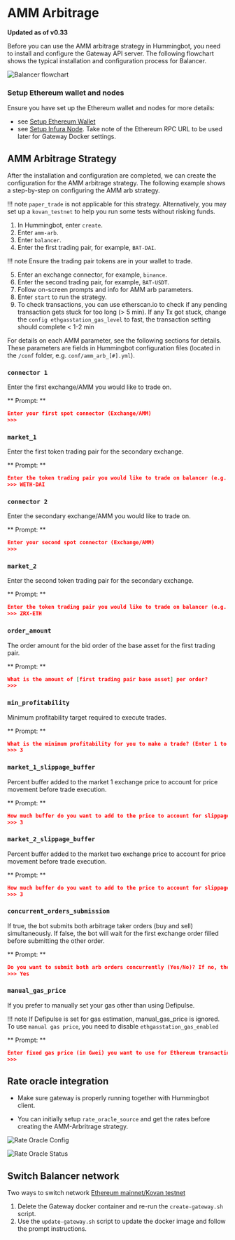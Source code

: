 # AMM Arbitrage

**Updated as of v0.33**

Before you can use the AMM arbitrage strategy in Hummingbot, you need to install and configure the Gateway API server. The following flowchart shows the typical installation and configuration process for Balancer.

![Balancer flowchart](/assets/img/balancer-flowchart.png)

### Setup Ethereum wallet and nodes

Ensure you have set up the Ethereum wallet and nodes for more details:

- see [Setup Ethereum Wallet](https://docs.hummingbot.io/operation/connect-exchange/#setup-ethereum-wallet)
- see [Setup Infura Node](https://docs.hummingbot.io/operation/connect-exchange/#option-1-infura). Take note of the Ethereum RPC URL to be used later for Gateway Docker settings.

## AMM Arbitrage Strategy

After the installation and configuration are completed, we can create the configuration for the AMM arbitrage strategy. The following example shows a step-by-step on configuring the AMM arb strategy.

!!! note
    `paper_trade` is not applicable for this strategy. Alternatively, you may set up a `kovan_testnet` to help you run some tests without risking funds.

1. In Hummingbot, enter `create`.
2. Enter `amm-arb`.
3. Enter `balancer`.
4. Enter the first trading pair, for example, `BAT-DAI`.

!!! note
    Ensure the trading pair tokens are in your wallet to trade.

5. Enter an exchange connector, for example, `binance`.
6. Enter the second trading pair, for example, `BAT-USDT`.
7. Follow on-screen prompts and info for AMM arb parameters.
8. Enter `start` to run the strategy.
9. To check transactions, you can use etherscan.io to check if any pending transaction gets stuck for too long (> 5 min). If any Tx got stuck, change the `config ethgasstation_gas_level` to fast, the transaction setting should complete < 1-2 min

For details on each AMM parameter, see the following sections for details. These parameters are fields in Hummingbot configuration files (located in the `/conf` folder, e.g. `conf/amm_arb_[#].yml`).

### `connector 1`

Enter the first exchange/AMM you would like to trade on.

** Prompt: **

```json
Enter your first spot connector (Exchange/AMM)
>>>
```

### `market_1`

Enter the first token trading pair for the secondary exchange.

** Prompt: **

```json
Enter the token trading pair you would like to trade on balancer (e.g. WETH-DAI)
>>> WETH-DAI
```

### `connector 2`

Enter the secondary exchange/AMM you would like to trade on.

** Prompt: **

```json
Enter your second spot connector (Exchange/AMM)
>>>
```

### `market_2`

Enter the second token trading pair for the secondary exchange.

** Prompt: **

```json
Enter the token trading pair you would like to trade on balancer (e.g. ZRX-ETH)
>>> ZRX-ETH
```

### `order_amount`

The order amount for the bid order of the base asset for the first trading pair.

** Prompt: **

```json
What is the amount of [first trading pair base asset] per order?
>>>
```

### `min_profitability`

Minimum profitability target required to execute trades.

** Prompt: **

```json
What is the minimum profitability for you to make a trade? (Enter 1 to indicate 1%) >>>
>>> 3
```

### `market_1_slippage_buffer`

Percent buffer added to the market 1 exchange price to account for price movement before trade execution.

** Prompt: **

```json
How much buffer do you want to add to the price to account for slippage for orders on the first market (Enter 1 to indicate 1%) >>>"
>>> 3
```

### `market_2_slippage_buffer`

Percent buffer added to the market two exchange price to account for price movement before trade execution.

** Prompt: **

```json
How much buffer do you want to add to the price to account for slippage for orders on the second market (Enter 1 to indicate 1%) >>>
>>> 3
```

### `concurrent_orders_submission`

If true, the bot submits both arbitrage taker orders (buy and sell) simultaneously.
If false, the bot will wait for the first exchange order filled before submitting the other order.

** Prompt: **

```json
Do you want to submit both arb orders concurrently (Yes/No)? If no, the bot will wait for the first connector order filled before submitting the other order >>>
>>> Yes
```

### `manual_gas_price`

If you prefer to manually set your gas other than using Defipulse.

!!! note
    If Defipulse is set for gas estimation, manual_gas_price is ignored. To use `manual gas price`, you need to disable `ethgasstation_gas_enabled`

** Prompt: **

```json
Enter fixed gas price (in Gwei) you want to use for Ethereum transactions
>>>
```

## Rate oracle integration

- Make sure gateway is properly running together with Hummingbot client.

- You can initially setup `rate_oracle_source` and get the rates before creating the AMM-Arbritrage strategy.

![Rate Oracle Config](/assets/img/rate-oracle-ammarb-config.png)

![Rate Oracle Status](/assets/img/rate_oracle_amm_arb_status.png)

## Switch Balancer network

Two ways to switch network [Ethereum mainnet/Kovan testnet](/installation/gateway/#setting-up-kovan-testnet)

1. Delete the Gateway docker container and re-run the `create-gateway.sh` script.
2. Use the `update-gateway.sh` script to update the docker image and follow the prompt instructions.
